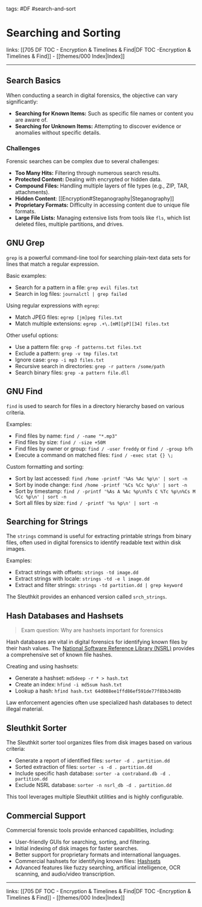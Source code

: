 tags: #DF #search-and-sort
 
# Searching and Sorting

links: [[705 DF TOC - Encryption & Timelines & Find|DF TOC -Encryption & Timelines & Find]] - [[themes/000 Index|Index]]

---

## Search Basics

When conducting a search in digital forensics, the objective can vary significantly:

- **Searching for Known Items:** Such as specific file names or content you are aware of.
- **Searching for Unknown Items:** Attempting to discover evidence or anomalies without specific details.

### Challenges

Forensic searches can be complex due to several challenges:

- **Too Many Hits:** Filtering through numerous search results.
- **Protected Content:** Dealing with encrypted or hidden data.
- **Compound Files:** Handling multiple layers of file types (e.g., ZIP, TAR, attachments).
- **Hidden Content**: [[Encryption#Steganography|Steganography]]
- **Proprietary Formats:** Difficulty in accessing content due to unique file formats.
- **Large File Lists:** Managing extensive lists from tools like `fls`, which list deleted files, multiple partitions, and drives.

## GNU Grep

`grep` is a powerful command-line tool for searching plain-text data sets for lines that match a regular expression.

Basic examples:

- Search for a pattern in a file: `grep evil files.txt`
- Search in log files: `journalctl | grep failed`

Using regular expressions with `egrep`:

- Match JPEG files: `egrep [jm]peg files.txt`
- Match multiple extensions: `egrep .+\.[mM][pP][34] files.txt`

Other useful options:

- Use a pattern file: `grep -f patterns.txt files.txt`
- Exclude a pattern: `grep -v tmp files.txt`
- Ignore case: `grep -i mp3 files.txt`
- Recursive search in directories: `grep -r pattern /some/path`
- Search binary files: `grep -a pattern file.dll`

## GNU Find

`find` is used to search for files in a directory hierarchy based on various criteria.

Examples:

- Find files by name: `find / -name "*.mp3"`
- Find files by size: `find / -size +50M`
- Find files by owner or group: `find / -user freddy` or `find / -group bfh`
- Execute a command on matched files: `find / -exec stat {} \;`

Custom formatting and sorting:

- Sort by last accessed: `find /home -printf '%As %Ac %p\n' | sort -n`
- Sort by inode change: `find /home -printf '%Cs %Cc %p\n' | sort -n`
- Sort by timestamp: `find / -printf '%As A %Ac %p\n%Ts C %Tc %p\n%Cs M %Cc %p\n' | sort -n`
- Sort all files by size: `find / -printf '%s %p\n' | sort -n`

## Searching for Strings

The `strings` command is useful for extracting printable strings from binary files, often used in digital forensics to identify readable text within disk images.

Examples:

- Extract strings with offsets: `strings -td image.dd`
- Extract strings with locale: `strings -td -e l image.dd`
- Extract and filter strings: `strings -td partition.dd | grep keyword`

The Sleuthkit provides an enhanced version called `srch_strings`.

## Hash Databases and Hashsets

> Exam question: Why are hashsets important for forensics

Hash databases are vital in digital forensics for identifying known files by their hash values. The [National Software Reference Library (NSRL)](https://www.nsrl.nist.gov) provides a comprehensive set of known file hashes.

Creating and using hashsets:

- Generate a hashset: `md5deep -r * > hash.txt`
- Create an index: `hfind -i md5sum hash.txt`
- Lookup a hash: `hfind hash.txt 64d088ee1ffd86ef591de77f8bb34d8b`

Law enforcement agencies often use specialized hash databases to detect illegal material.

## Sleuthkit Sorter

The Sleuthkit sorter tool organizes files from disk images based on various criteria:

- Generate a report of identified files: `sorter -d . partition.dd`
- Sorted extraction of files: `sorter -s -d . partition.dd`
- Include specific hash database: `sorter -a contraband.db -d . partition.dd`
- Exclude NSRL database: `sorter -n nsrl_db -d . partition.dd`

This tool leverages multiple Sleuthkit utilities and is highly configurable.

## Commercial Support

Commercial forensic tools provide enhanced capabilities, including:

- User-friendly GUIs for searching, sorting, and filtering.
- Initial indexing of disk images for faster searches.
- Better support for proprietary formats and international languages.
- Commercial hashsets for identifying known files: [Hashsets](https://www.hashsets.com/)
- Advanced features like fuzzy searching, artificial intelligence, OCR scanning, and audio/video transcription.

---

links: [[705 DF TOC - Encryption & Timelines & Find|DF TOC -Encryption & Timelines & Find]] - [[themes/000 Index|Index]]